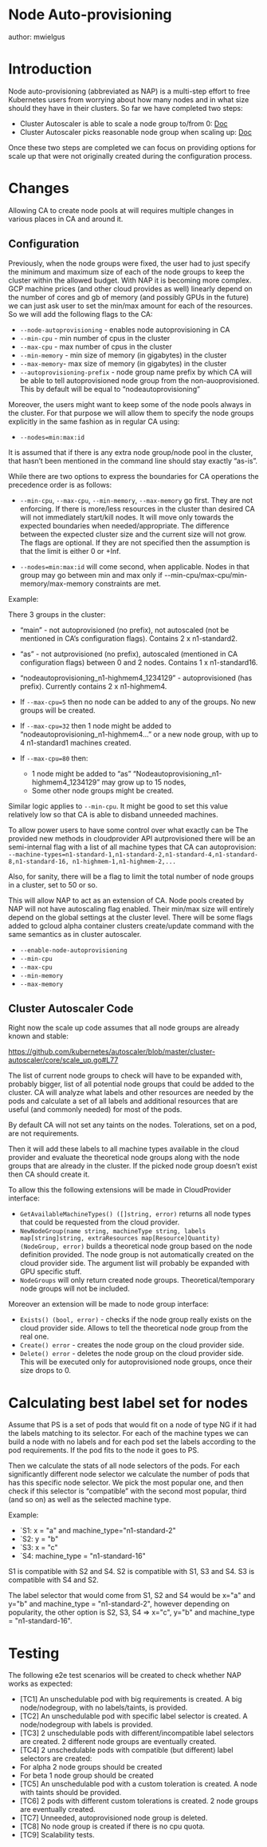 # Node Auto-provisioning 
author: mwielgus

# Introduction

Node auto-provisioning (abbreviated as NAP) is a multi-step effort to free Kubernetes users from worrying about how many nodes and in what size should they have in their clusters. So far we have completed two steps:

* Cluster Autoscaler is able to scale a node group to/from 0: [Doc](./min_at_zero_gcp.md)
* Cluster Autoscaler picks reasonable node group when scaling up: [Doc](./pricing.md)

Once these two steps are completed we can focus on providing options for scale up that were not originally created during
the configuration process.

# Changes
Allowing CA to create node pools at will requires multiple changes in various places in CA and around it.

## Configuration 

Previously, when the node groups were fixed, the user had to just specify the minimum and maximum size of each of the node groups to keep the cluster within the allowed budget. With NAP it is becoming more complex. GCP machine prices (and other cloud provides as well) linearly depend on the number of cores and gb of memory (and possibly GPUs in the future) we can just ask user to set the min/max amount for each of the resources. So we will add the following flags to the CA:
* `--node-autoprovisioning` - enables node autoprovisioning in CA
* `--min-cpu` - min number of cpus in the cluster
* `--max-cpu` - max number of cpus in the cluster
* `--min-memory` - min size of memory (in gigabytes) in the cluster
* `--max-memory`- max size of memory (in gigabytes) in the cluster
* `--autoprovisioning-prefix` - node group name prefix by which CA will be able to tell autoprovisioned node group from the non-auoprovisioned. This by default will be equal to “nodeautoprovisioning”

Moreover, the users might want to keep some of the node pools always in the cluster. For that purpose we will allow them to specify the node groups explicitly in the same fashion as in regular CA using:

* `--nodes=min:max:id`

It is assumed that if there is any extra node group/node pool in the cluster, that hasn’t been mentioned in the command line should stay exactly “as-is”. 

While there are two options to express the boundaries for CA operations the precedence order is as follows:

* `--min-cpu`, `--max-cpu`, `--min-memory`, `--max-memory` go first. They are not enforcing. If there is more/less resources in the cluster than desired CA will not immediately start/kill nodes. It will move only towards the expected boundaries when needed/appropriate. The difference between the expected cluster size and the current size will not grow. The flags are optional. If they are not specified then the assumption is that the limit is either 0 or +Inf.

* `--nodes=min:max:id` will come second, when applicable. Nodes in that group may go between min and max only if --min-cpu/max-cpu/min-memory/max-memory constraints are met. 

Example:

There 3 groups in the cluster:

* “main” - not autoprovisioned (no prefix), not autoscaled (not be mentioned in CA’s configuration flags). Contains 2 x n1-standard2.  
* “as” - not autprovisioned  (no prefix), autoscaled (mentioned in CA configuration flags) between 0 and 2 nodes. Contains 1 x n1-standard16.
* “nodeautoprovisioning_n1-highmem4_1234129” - autoprovisioned (has prefix). Currently contains 2 x n1-highmem4. 

* If `--max-cpu=5` then no node can be added to any of the groups. No new groups will be created.
* If `--max-cpu=32` then 1 node might be added to “nodeautoprovisioning_n1-highmem4...” or a new node group, with up to 4 n1-standard1 machines created.
* If `--max-cpu=80` then:
   * 1 node might be added to “as”
     “Nodeautoprovisioning_n1-highmem4_1234129” may grow up to 15 nodes,
   * Some other node groups might be created. 

Similar logic applies to `--min-cpu`. It might be good to set this value relatively low so that CA is able to disband unneeded machines.

To allow power users to have some control over what exactly can be The provided new methods in cloudprovider API autprovisioned there will be an semi-internal flag with a list of all machine types that CA can autoprovision: 
`--machine-types=n1-standard-1,n1-standard-2,n1-standard-4,n1-standard-8,n1-standard-16, n1-highmem-1,n1-highmem-2,...`

Also, for sanity, there will be a flag to limit the total number of node groups in a cluster, set to 50 or so.

This will allow NAP to act as an extension of CA. Node pools created by NAP will not have autoscaling flag enabled. Their min/max size will entirely depend on the global settings at the cluster level. There will be some flags added to gcloud alpha container clusters create/update command with the same semantics as in cluster autoscaler.

* `--enable-node-autoprovisioning`
* `--min-cpu`
* `--max-cpu`
* `--min-memory`
* `--max-memory`

## Cluster Autoscaler Code

Right now the scale up code assumes that all node groups are already known and stable:

https://github.com/kubernetes/autoscaler/blob/master/cluster-autoscaler/core/scale_up.go#L77

The list of current node groups to check will have to be expanded with, probably bigger, list of all potential node groups that could be added to the cluster. CA will analyze what labels and other resources are needed by the pods and calculate a set of all labels and additional resources that are useful (and commonly needed) for most of the pods. 

By default CA will not set any taints on the nodes. Tolerations, set on a pod, are not requirements. 

Then it will add these labels to all machine types available in the cloud provider and evaluate the theoretical node groups along with the node groups that are already in the cluster. If the picked node group doesn’t exist then CA should create it.

To allow this the following extensions will be made in CloudProvider interface:

 * `GetAvailableMachineTypes() ([]string, error)` returns all node types that could be requested from the cloud provider.
 * `NewNodeGroup(name string, machineType string, labels map[string]string, extraResources map[Resource]Quantity) (NodeGroup, error)` builds a theoretical node group based on the node definition provided. The node group is not automatically created on the cloud provider side. The argument list will probably be expanded with GPU specific stuff.
 * `NodeGroups` will only return created node groups. Theoretical/temporary node groups will not be included.

Moreover an extension will be made to node group interface:

 * `Exists() (bool, error)` - checks if the node group really exists on the cloud provider side. Allows to tell the theoretical node group from the real one.
 * `Create() error` - creates the node group on the cloud provider side. 
 * `Delete() error` - deletes the node group on the cloud provider side. This will be executed only for autoprovisioned node groups, once their size drops to 0.

# Calculating best label set for nodes

Assume that PS is a set of pods that would fit on a node of type NG if it had the labels matching to its selector. For each of the machine types we can build a node with no labels and for each pod set the labels according to the pod requirements. If the pod fits to the node it goes to PS. 

Then we calculate the stats of all node selectors of the pods. For each significantly different node selector we calculate the number of pods that has this specific node selector. We pick the most popular one, and then check if this selector is “compatible” with the second most popular, third (and so on) as well as the selected machine type. 

Example:

 * `S1: x = "a" and machine_type="n1-standard-2"
 * `S2: y = "b"
 * `S3: x = "c"
 * `S4: machine_type = "n1-standard-16"

S1 is compatible with S2 and S4. S2 is compatible with S1, S3 and S4. S3 is compatible with S4 and S2.

The label selector that would come from S1, S2 and S4 would be x="a" and y="b" and machine_type = "n1-standard-2", however
depending on popularity, the other option is S2, S3, S4 => x="c", y="b" and machine_type = "n1-standard-16".

# Testing 

The following e2e test scenarios will be created to check whether NAP works as expected:

 * [TC1] An unschedulable pod with big requirements is created. A big node/nodegroup, with no labels/taints, is provided.
 * [TC2] An unschedulable pod with specific label selector is created. A node/nodegroup  with labels is provided.
 * [TC3] 2 unschedulable pods with different/incompatible label selectors are created. 2 different node groups are eventually created.
 * [TC4] 2 unschedulable pods with compatible (but different) label selectors are created:
  * For alpha 2 node groups should be created
  * For beta 1 node group should be created
 * [TC5] An unschedulable pod with a custom toleration is created. A node with taints should be provided.
 * [TC6] 2 pods with different custom tolerations is created. 2 node groups are eventually created.
 * [TC7] Unneeded, autoprovisioned node group is deleted.
 * [TC8] No node group is created if there is no cpu quota.
 * [TC9] Scalability tests.